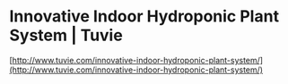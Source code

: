 <!--
id: 30018974311
link: http://tumblr.atmos.org/post/30018974311/innovative-indoor-hydroponic-plant-system-tuvie
slug: innovative-indoor-hydroponic-plant-system-tuvie
date: Wed Aug 22 2012 22:26:10 GMT-0700 (PDT)
publish: 2012-08-022
tags: 
title: Innovative Indoor Hydroponic Plant System | Tuvie
-->


Innovative Indoor Hydroponic Plant System | Tuvie
=================================================

[http://www.tuvie.com/innovative-indoor-hydroponic-plant-system/](http://www.tuvie.com/innovative-indoor-hydroponic-plant-system/)


